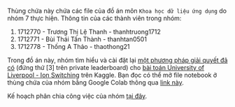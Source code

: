 Thùng chứa này chứa các file của đồ án môn `Khoa học dữ liệu ứng dụng` do nhóm 7 thực hiện.
Thông tin của các thành viên trong nhóm:

1. 1712770 - Trương Thị Lệ Thanh - thanhtruong1712
2. 1712771 - Bùi Thái Tấn Thành - thanhtan0501
3. 1712778 - Thống A Thảo - thaothong21

Trong đồ án này, nhóm tìm hiểu và cài đặt lại [một phương pháp giải quyết đã có](https://github.com/GillesVandewiele/Liverpool-Ion-Switching) (đứng thứ [3] trên private leaderboard) cho [bài toán University of Liverpool - Ion Switching](https://www.kaggle.com/c/liverpool-ion-switching) trên Kaggle. Bạn đọc có thể mở file notebook ở thùng chứa của nhóm bằng Google Colab thông qua [link này](https://colab.research.google.com/github/thanhtruong1712/DAMH_KHDLUD/blob/main/Report.ipynb).

Kế hoạch phân chia công việc của nhóm [tại đây](https://docs.google.com/spreadsheets/d/14OHI8V1CImbaVLDQhOnqxUZRNk1sCGeajTpKOEeQIfA/edit?usp=sharing). 

